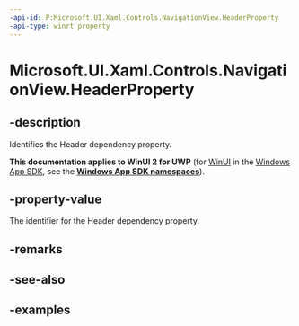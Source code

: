 ```yaml
---
-api-id: P:Microsoft.UI.Xaml.Controls.NavigationView.HeaderProperty
-api-type: winrt property
---
```

<!-- Property syntax.
public DependencyProperty HeaderProperty { get; }
-->

# Microsoft.UI.Xaml.Controls.NavigationView.HeaderProperty


## -description

Identifies the Header dependency property.


**This documentation applies to WinUI 2 for UWP** (for [WinUI](/windows/apps/winui/winui3/) in the [Windows App SDK](/windows/apps/windows-app-sdk/), see the **[Windows App SDK namespaces](/windows/windows-app-sdk/api/winrt/)**).

## -property-value

The identifier for the Header dependency property.


## -remarks


## -see-also


## -examples



